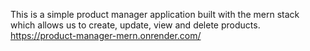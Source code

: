 This is a simple product manager application built with the mern stack which allows us to create, update, view and delete products.
https://product-manager-mern.onrender.com/
